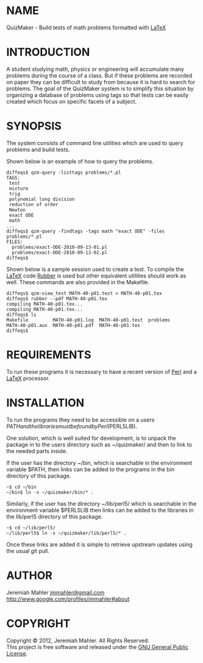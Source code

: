 
NAME
====

QuizMaker - Build tests of math problems formatted with [LaTeX][latex]

INTRODUCTION
============

A student studying math, physics or engineering will accumulate many
problems during the course of a class.
But if these problems are recorded on paper they can be difficult
to study from because it is hard to search for problems.
The goal of the QuizMaker system is to simplify this situation by
organizing a database of problems using tags so that tests can
be easily created which focus on specific facets of a subject.

SYNOPSIS
========

The system consists of command line utilities which are used
to query problems and build tests.

Shown below is an example of how to query the problems.

    diffeqs$ qzm-query -listtags problems/*.pl
    TAGS:
     test
     mixture
     trig
     polynomial long division
     reduction of order
     Newton
     exact ODE
     math
    ...
    diffeqs$ qzm-query -findtags -tags math "exact ODE" -files problems/*.pl 
    FILES:
      problems/exact-ODE-2010-09-13-01.pl
      problems/exact-ODE-2010-09-13-02.pl
    diffeqs$


Shown below is a sample session used to create a test.
To compile the [LaTeX][latex] code [Rubber][rubber] is used but other
equivalent utilities should work as well.
These commands are also provided in the Makefile.

    diffeqs$ qzm-view_test MATH-40-p01.test > MATH-40-p01.tex
    diffeqs$ rubber --pdf MATH-40-p01.tex 
    compiling MATH-40-p01.tex...
    compiling MATH-40-p01.tex...
    diffeqs$ ls
    Makefile         MATH-40-p01.log  MATH-40-p01.test  problems
    MATH-40-p01.aux  MATH-40-p01.pdf  MATH-40-p01.tex
    diffeqs$
    
 [rubber]: https://launchpad.net/rubber

REQUIREMENTS
============

To run these programs it is necessary to have a recent version
of [Perl][perl] and a [LaTeX][latex] processor.

 [perl]: http://www.perl.org
 [latex]: http://www.latex-project.org

INSTALLATION
============

To run the programs they need to be accessible on a users
$PATH and the libraries must be found by Perl ($PERL5LIB).

One solution, which is well suited for development,
is to unpack the package in to the users directory such as
~/quizmaker/ and then to link to the needed parts inside.

If the user has the directory ~/bin, which is searchable in
the environment variable $PATH, then links can be added to
the programs in the bin directory of this package.

    ~$ cd ~/bin
    ~/bin$ ln -s ~/quizmaker/bin/* .

Similarly, if the user has the directory ~/lib/perl5/ which is
searchable in the environment variable $PERL5LIB then links can
be added to the libraries in the lib/perl5 directory of this package.

    ~$ cd ~/lib/perl5/
    ~/lib/perl5$ ln -s ~/quizmaker/lib/perl5/* .

Once these links are added it is simple to retrieve upstream updates
using the usual git pull.

 [quizmaker]: https://github.com/jmahler/quizmaker

AUTHOR
======

Jeremiah Mahler <jmmahler@gmail.com><br>
<http://www.google.com/profiles/jmmahler#about>

COPYRIGHT
=========

Copyright &copy; 2012, Jeremiah Mahler.  All Rights Reserved.<br>
This project is free software and released under
the [GNU General Public License][gpl].

 [gpl]: http://www.gnu.org/licenses/gpl.html

